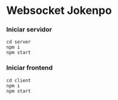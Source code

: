 
# Websocket Jokenpo
### Iniciar servidor 
  ```batch
  cd server
  npm i
  npm start
  ```
### Iniciar frontend
  ```batch
  cd client
  npm i
  npm start
  ```
